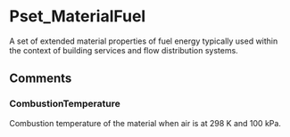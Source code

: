# Pset_MaterialFuel

A set of extended material properties of fuel energy typically used within the context of building services and flow distribution systems.


## Comments

### CombustionTemperature

Combustion temperature of the material when air is at 298 K and 100 kPa.

